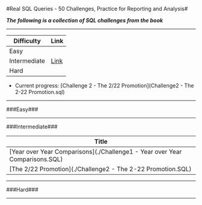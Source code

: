 #Real SQL Queries - 50 Challenges, Practice for Reporting and Analysis#

***The following is a collection of SQL challenges from the book***

---

Difficulty|Link|
-----|-----|
Easy||
Intermediate|[Link](./README.md#Intermediate)|
Hard||

* Current progress: [Challenge 2 - The 2/22 Promotion](Challenge2 - The 2-22 Promotion.sql)

---

###Easy###

---
###Intermediate###

Title|
-----|
[Year over Year Comparisons](./Challenge1 - Year over Year Comparisons.SQL)|
[The 2/22 Promotion](./Challenge2 - The 2-22 Promotion.SQL)|

---

###Hard###

---
